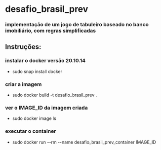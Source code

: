 # desafio_brasil_prev

### implementação de um jogo de tabuleiro baseado no banco imobiliário, com regras simplificadas

## Instruções:

### instalar o docker versão 20.10.14
- sudo snap install docker

### criar a imagem
- sudo docker build -t desafio_brasil_prev .

### ver o IMAGE_ID da imagem criada
- sudo docker image ls

### executar o container
- sudo docker run --rm --name desafio_brasil_prev_container IMAGE_ID
